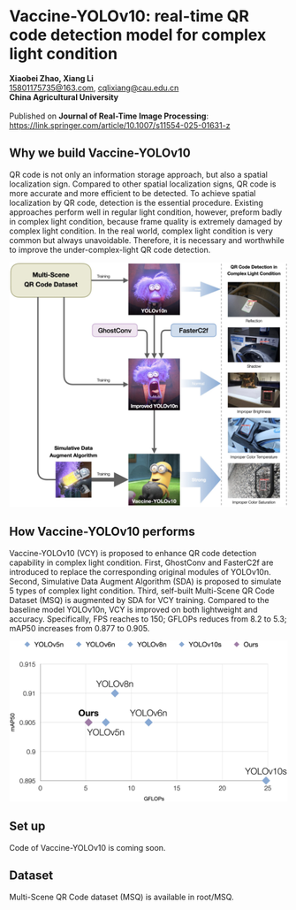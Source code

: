# Vaccine-YOLOv10: real-time QR code detection model for complex light condition

**Xiaobei Zhao, Xiang Li** <br> 15801175735@163.com, cqlixiang@cau.edu.cn <br> **China Agricultural University** <br><br> Published on **Journal of Real-Time Image Processing**: <br> https://link.springer.com/article/10.1007/s11554-025-01631-z

## Why we build Vaccine-YOLOv10
QR code is not only an information storage approach, but also a spatial localization sign. Compared to other spatial localization signs, QR code is more accurate and more efficient to be detected. To achieve spatial localization by QR code, detection is the essential procedure. Existing approaches perform well in regular light condition, however, preform badly in complex light condition, because frame quality is extremely damaged by complex light condition. In the real world, complex light condition is very common but always unavoidable. Therefore, it is necessary and worthwhile to improve the under-complex-light QR code detection.

![Improvement Logic of Vaccine-YOLOv10](/for_readme/Fig1.jpg)

## How Vaccine-YOLOv10 performs
Vaccine-YOLOv10 (VCY) is proposed to enhance QR code detection capability in complex light condition. First, GhostConv and FasterC2f are introduced to replace the corresponding original modules of YOLOv10n. Second, Simulative Data Augment Algorithm (SDA) is proposed to simulate 5 types of complex light condition. Third, self-built Multi-Scene QR Code Dataset (MSQ) is augmented by SDA for VCY training. Compared to the baseline model YOLOv10n, VCY is improved on both lightweight and accuracy. Specifically, FPS reaches to 150; GFLOPs reduces from 8.2 to 5.3; mAP50 increases from 0.877 to 0.905.

![Comparison Experiment](/for_readme/Fig10.jpg)

## Set up
Code of Vaccine-YOLOv10 is coming soon. 

## Dataset
Multi-Scene QR Code dataset (MSQ) is available in root/MSQ. 